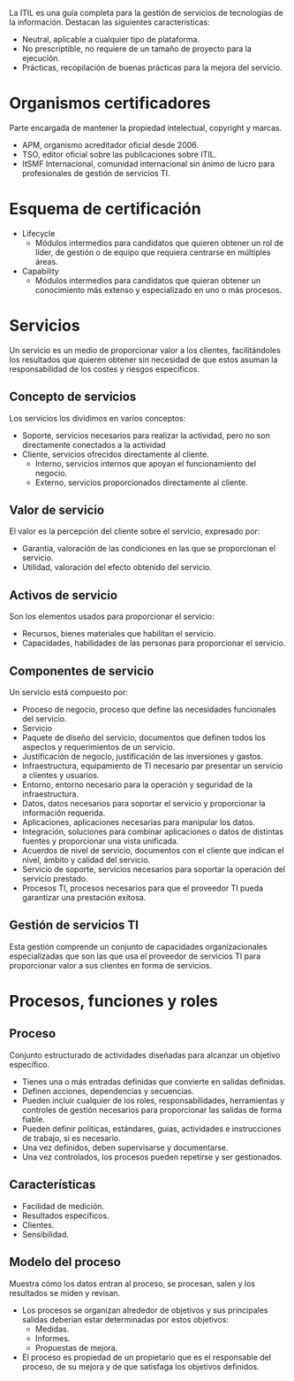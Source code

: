 La ITIL es una guía completa para la gestión de servicios de tecnologías de la información. Destacan las siguientes características:
- Neutral, aplicable a cualquier tipo de plataforma.
- No prescriptible, no requiere de un tamaño de proyecto para la ejecución.
- Prácticas, recopilación de buenas prácticas para la mejora del servicio.
# Organismos certificadores
Parte encargada de mantener la propiedad intelectual, copyright y marcas.
- APM, organismo acreditador oficial desde 2006.
- TSO, editor oficial sobre las publicaciones sobre ITIL.
- ItSMF Internacional, comunidad internacional sin ánimo de lucro para profesionales de gestión de servicios TI.
# Esquema de certificación
- Lifecycle
	- Módulos intermedios para candidatos que quieren obtener un rol de líder, de gestión o de equipo que requiera centrarse en múltiples áreas.
- Capability
	- Módulos intermedios para candidatos que quieran obtener un conocimiento más extenso y especializado en uno o más procesos.
# Servicios
Un servicio es un medio de proporcionar valor a los clientes, facilitándoles los resultados que quieren obtener sin necesidad de que estos asuman la responsabilidad de los costes y riesgos específicos.
## Concepto de servicios
Los servicios los dividimos en varios conceptos:
- Soporte, servicios necesarios para realizar la actividad, pero no son directamente conectados a la actividad
- Cliente, servicios ofrecidos directamente al cliente.
	- Interno, servicios internos que apoyan el funcionamiento del negocio.
	- Externo, servicios proporcionados directamente al cliente.
## Valor de servicio
El valor es la percepción del cliente sobre el servicio, expresado por:
- Garantía, valoración de las condiciones en las que se proporcionan el servicio.
- Utilidad, valoración del efecto obtenido del servicio.
## Activos de servicio
Son los elementos usados para proporcionar el servicio:
- Recursos, bienes materiales que habilitan el servicio.
- Capacidades, habilidades de las personas para proporcionar el servicio.
## Componentes de servicio
Un servicio está compuesto por:
- Proceso de negocio, proceso que define las necesidades funcionales del servicio.
- Servicio
- Paquete de diseño del servicio, documentos que definen todos los aspectos y requerimientos de un servicio.
- Justificación de negocio, justificación de las inversiones y gastos.
- Infraestructura, equipamiento de TI necesario par presentar un servicio a clientes y usuarios.
- Entorno, entorno necesario para la operación y seguridad de la infraestructura.
- Datos, datos necesarios para soportar el servicio y proporcionar la información requerida.
- Aplicaciones, aplicaciones necesarias para manipular los datos.
- Integración, soluciones para combinar aplicaciones o datos de distintas fuentes y proporcionar una vista unificada.
- Acuerdos de nivel de servicio, documentos con el cliente que indican el nivel, ámbito y calidad del servicio.
- Servicio de soporte, servicios necesarios para soportar la operación del servicio prestado.
- Procesos TI, procesos necesarios para que el proveedor TI pueda garantizar una prestación exitosa.
## Gestión de servicios TI
Esta gestión comprende un conjunto de capacidades organizacionales especializadas que son las que usa el proveedor de servicios TI para proporcionar valor a sus clientes en forma de servicios.
# Procesos, funciones y roles
## Proceso
Conjunto estructurado de actividades diseñadas para alcanzar un objetivo específico.
- Tienes una o más entradas definidas que convierte en salidas definidas.
- Definen acciones, dependencias y secuencias.
- Pueden incluir cualquier de los roles, responsabilidades, herramientas y controles de gestión necesarios para proporcionar las salidas de forma fiable.
- Pueden definir políticas, estándares, guías, actividades e instrucciones de trabajo, si es necesario.
- Una vez definidos, deben supervisarse y documentarse.
- Una vez controlados, los procesos pueden repetirse y ser gestionados.
## Características
- Facilidad de medición.
- Resultados específicos.
- Clientes.
- Sensibilidad.
## Modelo del proceso
Muestra cómo los datos entran al proceso, se procesan, salen y los resultados se miden y revisan.
- Los procesos se organizan alrededor de objetivos y sus principales salidas deberían estar determinadas por estos objetivos:
	- Medidas.
	- Informes.
	- Propuestas de mejora.
- El proceso es propiedad de un propietario que es el responsable del proceso, de su mejora y de que satisfaga los objetivos definidos.